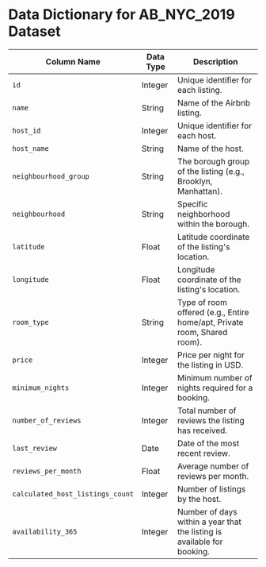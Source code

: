 # Data Dictionary for AB_NYC_2019 Dataset

| Column Name                       | Data Type  | Description                                                                                       |
|-----------------------------------|------------|---------------------------------------------------------------------------------------------------|
| `id`                              | Integer    | Unique identifier for each listing.                                                               |
| `name`                            | String     | Name of the Airbnb listing.                                                                       |
| `host_id`                         | Integer    | Unique identifier for each host.                                                                  |
| `host_name`                       | String     | Name of the host.                                                                                 |
| `neighbourhood_group`             | String     | The borough group of the listing (e.g., Brooklyn, Manhattan).                                     |
| `neighbourhood`                   | String     | Specific neighborhood within the borough.                                                         |
| `latitude`                        | Float      | Latitude coordinate of the listing's location.                                                    |
| `longitude`                       | Float      | Longitude coordinate of the listing's location.                                                   |
| `room_type`                       | String     | Type of room offered (e.g., Entire home/apt, Private room, Shared room).                          |
| `price`                           | Integer    | Price per night for the listing in USD.                                                           |
| `minimum_nights`                  | Integer    | Minimum number of nights required for a booking.                                                  |
| `number_of_reviews`               | Integer    | Total number of reviews the listing has received.                                                 |
| `last_review`                     | Date       | Date of the most recent review.                                                                   |
| `reviews_per_month`               | Float      | Average number of reviews per month.                                                              |
| `calculated_host_listings_count`  | Integer    | Number of listings by the host.                                                                   |
| `availability_365`                | Integer    | Number of days within a year that the listing is available for booking.                           |



